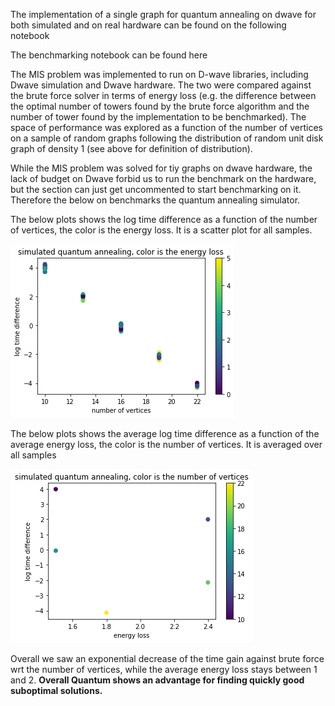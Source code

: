 The implementation of a single graph for quantum annealing on dwave for both simulated and on real hardware can be found on the following notebook

The benchmarking notebook can be found here

The MIS problem was implemented to run on D-wave libraries, including Dwave simulation and Dwave hardware. The two were compared against the brute force solver in terms of energy loss (e.g. the difference between the optimal number of towers found by the brute force algorithm and the number of tower found by the implementation to be benchmarked). The space of performance was explored as a function of the number of vertices on a sample of random graphs following the distribution of random unit disk graph of density 1 (see above for definition of distribution).

While the MIS problem was solved for tiy graphs on dwave hardware, the lack of budget on Dwave forbid us to run the benchmark on the hardware, but the section can just get uncommented to start benchmarking on it. Therefore the below on benchmarks the quantum annealing simulator.

The below plots shows the log time difference as a function of the number of vertices, the color is the energy loss. It is a scatter plot for all samples.

![Dwave : Result](./img/dwave_benchmark_scatter.png)

The below plots shows the average log time difference as a function of the average energy loss, the color is the number of vertices. It is averaged over all samples

![Dwave : Result](./img/dwave_benchmark.png)

Overall we saw an exponential decrease of the time gain against brute force wrt the number of vertices, while the average energy loss stays between 1 and 2. **Overall Quantum shows an advantage for finding quickly good suboptimal solutions.**